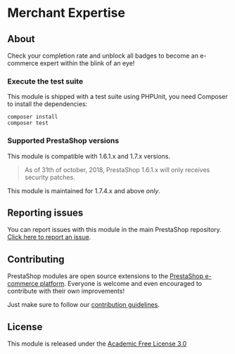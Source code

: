 # Merchant Expertise

## About

Check your completion rate and unblock all badges to become an e-commerce expert within the blink of an eye!

### Execute the test suite

This module is shipped with a test suite using PHPUnit, you need Composer to install the dependencies:

```
composer install
composer test
```

### Supported PrestaShop versions

This module is compatible with 1.6.1.x and 1.7.x versions.

> As of 31th of october, 2018, PrestaShop 1.6.1.x will only receives security patches.

This module is maintained for 1.7.4.x and above *only*.

## Reporting issues

You can report issues with this module in the main PrestaShop repository. [Click here to report an issue][report-issue]. 

## Contributing

PrestaShop modules are open source extensions to the [PrestaShop e-commerce platform][prestashop]. Everyone is welcome and even encouraged to contribute with their own improvements!

Just make sure to follow our [contribution guidelines][contribution-guidelines].

## License

This module is released under the [Academic Free License 3.0][AFL-3.0] 

[report-issue]: https://github.com/PrestaShop/PrestaShop/issues/new/choose
[prestashop]: https://www.prestashop.com/
[contribution-guidelines]: https://devdocs.prestashop.com/1.7/contribute/contribution-guidelines/project-modules/
[AFL-3.0]: https://opensource.org/licenses/AFL-3.0
